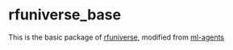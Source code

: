 # rfuniverse_base
This is the basic package of [rfuniverse](), modified from [ml-agents](https://github.com/Unity-Technologies/ml-agents)
